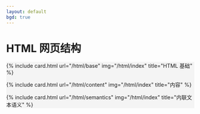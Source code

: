 ```yaml
---
layout: default
bgd: true
---
```

# HTML 网页结构

<div class="mt-3 row row-cols-1 row-cols-sm-2 row-cols-md-3" style="background:#f4f4f4">

{% include card.html url="/html/base" img="/html/index" title="HTML 基础" %}

{% include card.html url="/html/content" img="/html/index" title="内容" %}

{% include card.html url="/html/semantics" img="/html/index" title="内联文本语义" %}

</div>
